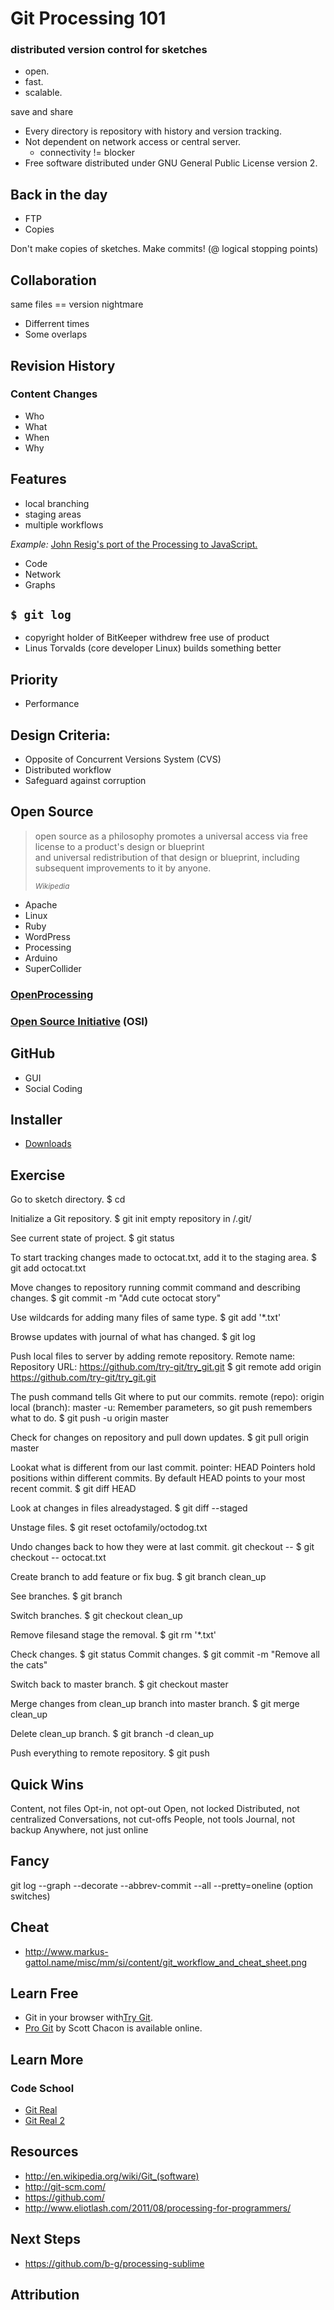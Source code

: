# Git Processing 101
### distributed version control for sketches

* open.
* fast.
* scalable.

save and share

* Every directory is repository with history and version tracking.
* Not dependent on network access or central server.
	* connectivity != blocker
* Free software distributed under GNU General Public License version 2.

## Back in the day
* FTP
* Copies

Don't make copies of sketches. Make commits! (@ logical stopping points)

## Collaboration
same files == version nightmare

* Differrent times
* Some overlaps

## Revision History
### Content Changes

* Who
* What
* When
* Why

## Features
* local branching
* staging areas
* multiple workflows

*Example:* [John Resig's port of the Processing to JavaScript.](https://github.com/jeresig/processing-js)

* Code
* Network
* Graphs

## <code>$ git log</code>
* copyright holder of BitKeeper withdrew free use of product
* Linus Torvalds (core developer Linux) builds something better

## Priority
* Performance

## Design Criteria:
* Opposite of Concurrent Versions System (CVS)
* Distributed workflow
* Safeguard against corruption

## Open Source

<blockquote>
  <p>open source as a philosophy promotes a universal access via free license to a product's design or blueprint<br>
  	and universal redistribution of that design or blueprint, including subsequent improvements to it by anyone.</p>
  <small><cite title="Wikipedia">Wikipedia</cite></small>
</blockquote>

* Apache
* Linux
* Ruby
* WordPress
* Processing
* Arduino
* SuperCollider

### [OpenProcessing](http://openprocessing.org/)
### [Open Source Initiative](http://opensource.org/osd) (OSI)

## GitHub
* GUI
* Social Coding

## Installer
* [Downloads](http://git-scm.com/downloads)

## Exercise
Go to sketch directory.
$ cd 

Initialize a Git repository.
$ git init
empty repository in /.git/

See current state of project.
$ git status

To start tracking changes made to octocat.txt, add it to the staging area.
$ git add octocat.txt

Move changes to repository running commit command and describing changes.
$ git commit -m "Add cute octocat story"

Use wildcards for adding many files of same type.
$ git add '*.txt'

Browse updates with journal of what has changed.
$ git log

Push local files to server by adding remote repository.
Remote name:
Repository URL: https://github.com/try-git/try_git.git
$ git remote add origin https://github.com/try-git/try_git.git

The push command tells Git where to put our commits.
remote (repo): origin
local (branch): master
-u: Remember parameters, so git push remembers what to do.
$ git push -u origin master

Check for changes on repository and pull down updates. 
$ git pull origin master

Lookat what is different from our last commit.
pointer: HEAD
Pointers hold positions within different commits. By default HEAD points to your most recent commit.
$ git diff HEAD

Look at changes in files alreadystaged.
$ git diff --staged

Unstage files.
$ git reset octofamily/octodog.txt

Undo changes back to how they were at last commit.
git checkout -- <target>
$ git checkout -- octocat.txt

Create branch to add feature or fix bug.
$ git branch clean_up

See branches.
$ git branch

Switch branches.
$ git checkout clean_up

Remove filesand stage the removal.
$ git rm '*.txt'

Check changes.
$ git status
Commit changes.
$ git commit -m "Remove all the cats"

Switch back to master branch.
$ git checkout master

Merge changes from clean_up branch into master branch.
$ git merge clean_up

Delete clean_up branch.
$ git branch -d clean_up

Push everything to remote repository.
$ git push

## Quick Wins
Content, not files
Opt-in, not opt-out
Open, not locked
Distributed, not centralized
Conversations, not cut-offs
People, not tools
Journal, not backup
Anywhere, not just online

## Fancy
git log --graph --decorate --abbrev-commit --all --pretty=oneline
(option switches)

## Cheat
* http://www.markus-gattol.name/misc/mm/si/content/git_workflow_and_cheat_sheet.png

## Learn Free
* Git in your browser with[Try Git](http://try.github.com).
* [Pro Git](http://git-scm.com/book) by Scott Chacon is available online.

## Learn More
### Code School
* [Git Real](http://www.codeschool.com/courses/git-real)
* [Git Real 2](http://www.codeschool.com/courses/git-real-2)

## Resources
* http://en.wikipedia.org/wiki/Git_(software)
* http://git-scm.com/
* https://github.com/
* http://www.eliotlash.com/2011/08/processing-for-programmers/

## Next Steps
* https://github.com/b-g/processing-sublime

## Attribution